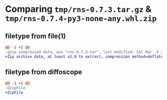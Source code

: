 # Comparing `tmp/rns-0.7.3.tar.gz` & `tmp/rns-0.7.4-py3-none-any.whl.zip`

## filetype from file(1)

```diff
@@ -1 +1 @@
-gzip compressed data, was "rns-0.7.3.tar", last modified: Sat Mar  9 20:05:15 2024, max compression
+Zip archive data, at least v2.0 to extract, compression method=deflate
```

## filetype from diffoscope

```diff
@@ -1 +1 @@
-GzipFile
+ZipFile
```

